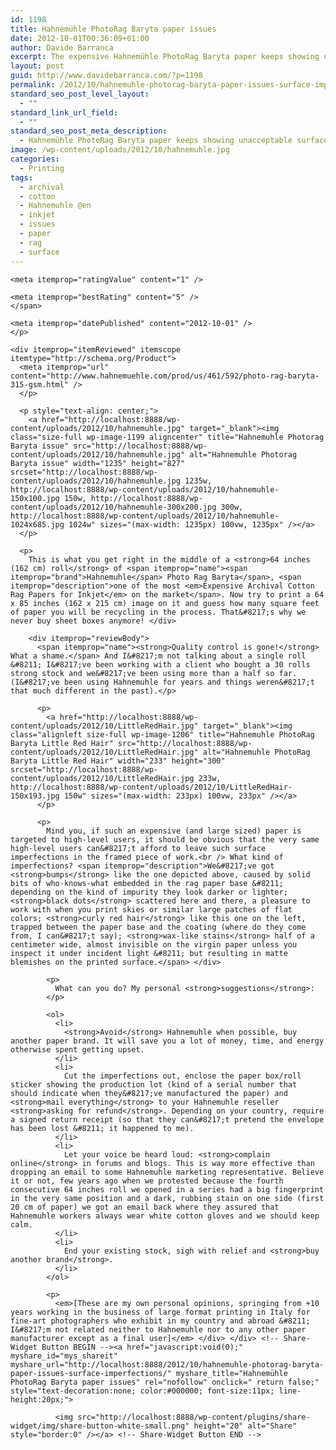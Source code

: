 ```yaml
---
id: 1198
title: Hahnemühle PhotoRag Baryta paper issues
date: 2012-10-01T00:36:09+01:00
author: Davide Barranca
excerpt: The expensive Hahnemühle PhotoRag Baryta paper keeps showing unacceptable surface imperfections such as bumps, dots, hairs, stains. Avoid it if you can!
layout: post
guid: http://www.davidebarranca.com/?p=1198
permalink: /2012/10/hahnemuhle-photorag-baryta-paper-issues-surface-imperfections/
standard_seo_post_level_layout:
  - ""
standard_link_url_field:
  - ""
standard_seo_post_meta_description:
  - Hahnemühle PhotoRag Baryta paper keeps showing unacceptable surface imperfections such as bumps, dots, hairs, stains.
image: /wp-content/uploads/2012/10/hahnemuhle.jpg
categories:
  - Printing
tags:
  - archival
  - cotton
  - Hahnemuhle @en
  - inkjet
  - issues
  - paper
  - rag
  - surface
---
```

<div class="pf-content">
  <div itemscope itemtype="http://schema.org/Review">
    <span itemprop="reviewRating" itemscope itemtype="http://schema.org/Rating"><meta itemprop="worstRating" content = "1" />
    
    <meta itemprop="ratingValue" content="1" />
    
    <meta itemprop="bestRating" content="5" />
    </span>
    
    <meta itemprop="datePublished" content="2012-10-01" />
    </p> 
    
    <div itemprop="itemReviewed" itemscope itemtype="http://schema.org/Product">
      <meta itemprop="url" content="http://www.hahnemuehle.com/prod/us/461/592/photo-rag-baryta-315-gsm.html" />
      </p> 
      
      <p style="text-align: center;">
        <a href="http://localhost:8888/wp-content/uploads/2012/10/hahnemuhle.jpg" target="_blank"><img class="size-full wp-image-1199 aligncenter" title="Hahnemuhle Photorag Baryta issue" src="http://localhost:8888/wp-content/uploads/2012/10/hahnemuhle.jpg" alt="Hahnemuhle Photorag Baryta issue" width="1235" height="827" srcset="http://localhost:8888/wp-content/uploads/2012/10/hahnemuhle.jpg 1235w, http://localhost:8888/wp-content/uploads/2012/10/hahnemuhle-150x100.jpg 150w, http://localhost:8888/wp-content/uploads/2012/10/hahnemuhle-300x200.jpg 300w, http://localhost:8888/wp-content/uploads/2012/10/hahnemuhle-1024x685.jpg 1024w" sizes="(max-width: 1235px) 100vw, 1235px" /></a>
      </p>
      
      <p>
        This is what you get right in the middle of a <strong>64 inches (162 cm) roll</strong> of <span itemprop="name"><span itemprop="brand">Hahnemuhle</span> Photo Rag Baryta</span>, <span itemprop="description">one of the most <em>Expensive Archival Cotton Rag Papers for Inkjet</em> on the market</span>. Now try to print a 64 x 85 inches (162 x 215 cm) image on it and guess how many square feet of paper you will be recycling in the process. That&#8217;s why we never buy sheet boxes anymore! </div> 
        
        <div itemprop="reviewBody">
          <span itemprop="name"><strong>Quality control is gone!</strong> What a shame.</span> And I&#8217;m not talking about a single roll &#8211; I&#8217;ve been working with a client who bought a 30 rolls strong stock and we&#8217;ve been using more than a half so far. (I&#8217;ve been using Hahnemuhle for years and things weren&#8217;t that much different in the past).</p> 
          
          <p>
            <a href="http://localhost:8888/wp-content/uploads/2012/10/LittleRedHair.jpg" target="_blank"><img class="alignleft size-full wp-image-1206" title="Hahnemuhle PhotoRag Baryta Little Red Hair" src="http://localhost:8888/wp-content/uploads/2012/10/LittleRedHair.jpg" alt="Hahnemuhle PhotoRag Baryta Little Red Hair" width="233" height="300" srcset="http://localhost:8888/wp-content/uploads/2012/10/LittleRedHair.jpg 233w, http://localhost:8888/wp-content/uploads/2012/10/LittleRedHair-150x193.jpg 150w" sizes="(max-width: 233px) 100vw, 233px" /></a>
          </p>
          
          <p>
            Mind you, if such an expensive (and large sized) paper is targeted to high-level users, it should be obvious that the very same high-level users can&#8217;t afford to leave such surface imperfections in the framed piece of work.<br /> What kind of imperfections? <span itemprop="description">We&#8217;ve got <strong>bumps</strong> like the one depicted above, caused by solid bits of who-knows-what embedded in the rag paper base &#8211; depending on the kind of impurity they look darker or lighter; <strong>black dots</strong> scattered here and there, a pleasure to work with when you print skies or similar large patches of flat colors; <strong>curly red hair</strong> like this one on the left, trapped between the paper base and the coating (where do they come from, I can&#8217;t say); <strong>wax-like stains</strong> half of a centimeter wide, almost invisible on the virgin paper unless you inspect it under incident light &#8211; but resulting in matte blemishes on the printed surface.</span> </div> 
            
            <p>
              What can you do? My personal <strong>suggestions</strong>:
            </p>
            
            <ol>
              <li>
                <strong>Avoid</strong> Hahnemuhle when possible, buy another paper brand. It will save you a lot of money, time, and energy otherwise spent getting upset.
              </li>
              <li>
                Cut the imperfections out, enclose the paper box/roll sticker showing the production lot (kind of a serial number that should indicate when they&#8217;ve manufactured the paper) and <strong>mail everything</strong> to your Hahnemuhle reseller <strong>asking for refund</strong>. Depending on your country, require a signed return receipt (so that they can&#8217;t pretend the envelope has been lost &#8211; it happened to me).
              </li>
              <li>
                Let your voice be heard loud: <strong>complain online</strong> in forums and blogs. This is way more effective than dropping an email to some Hahnemuhle marketing representative. Believe it or not, few years ago when we protested because the fourth consecutive 64 inches roll we opened in a series had a big fingerprint in the very same position and a dark, rubbing stain on one side (first 20 cm of paper) we got an email back where they assured that Hahnemuhle workers always wear white cotton gloves and we should keep calm.
              </li>
              <li>
                End your existing stock, sigh with relief and <strong>buy another brand</strong>.
              </li>
            </ol>
            
            <p>
              <em>[These are my own personal opinions, springing from +10 years working in the business of large format printing in Italy for fine-art photographers who exhibit in my country and abroad &#8211; I&#8217;m not related neither to Hahnemuhle nor to any other paper manufacturer except as a final user]</em> </div> </div> <!-- Share-Widget Button BEGIN --><a href="javascript:void(0);" myshare_id="mys_shareit" myshare_url="http://localhost:8888/2012/10/hahnemuhle-photorag-baryta-paper-issues-surface-imperfections/" myshare_title="Hahnemühle PhotoRag Baryta paper issues" rel="nofollow" onclick=" return false;" style="text-decoration:none; color:#000000; font-size:11px; line-height:20px;"> 
              
              <img src="http://localhost:8888/wp-content/plugins/share-widget/img/share-button-white-small.png" height="20" alt="Share" style="border:0" /></a> <!-- Share-Widget Button END -->